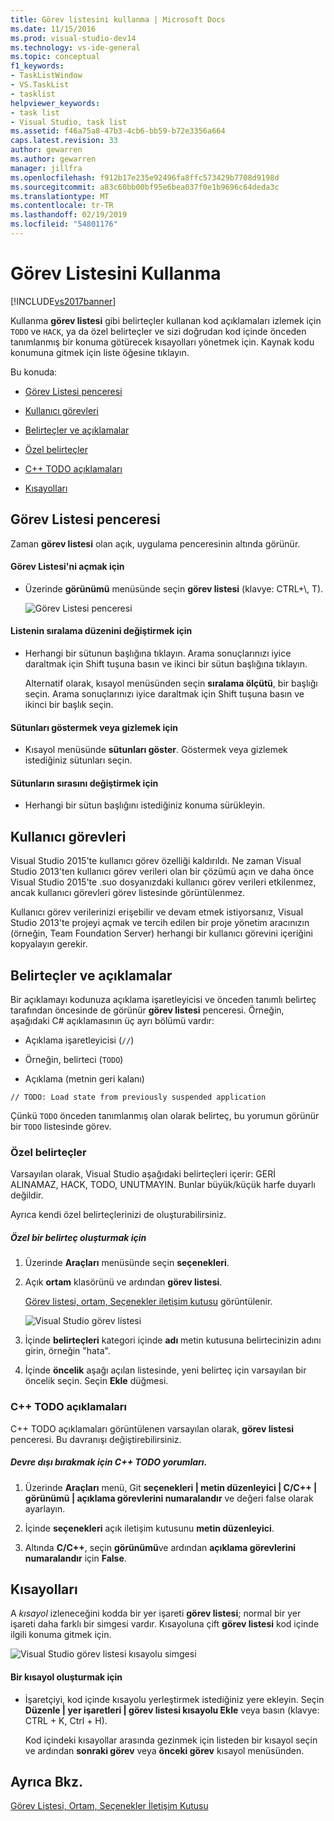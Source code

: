 ```yaml
---
title: Görev listesini kullanma | Microsoft Docs
ms.date: 11/15/2016
ms.prod: visual-studio-dev14
ms.technology: vs-ide-general
ms.topic: conceptual
f1_keywords:
- TaskListWindow
- VS.TaskList
- tasklist
helpviewer_keywords:
- task list
- Visual Studio, task list
ms.assetid: f46a75a8-47b3-4cb6-bb59-b72e3356a664
caps.latest.revision: 33
author: gewarren
ms.author: gewarren
manager: jillfra
ms.openlocfilehash: f912b17e235e92496fa8ffc573429b7708d9198d
ms.sourcegitcommit: a83c60bb00bf95e6bea037f0e1b9696c64deda3c
ms.translationtype: MT
ms.contentlocale: tr-TR
ms.lasthandoff: 02/19/2019
ms.locfileid: "54801176"
---
```

# <a name="using-the-task-list"></a>Görev Listesini Kullanma
[!INCLUDE[vs2017banner](../includes/vs2017banner.md)]

Kullanma **görev listesi** gibi belirteçler kullanan kod açıklamaları izlemek için `TODO` ve `HACK`, ya da özel belirteçler ve sizi doğrudan kod içinde önceden tanımlanmış bir konuma götürecek kısayolları yönetmek için. Kaynak kodu konumuna gitmek için liste öğesine tıklayın.  
  
 Bu konuda:  
  
-   [Görev Listesi penceresi](../ide/using-the-task-list.md#taskListWindow)  
  
-   [Kullanıcı görevleri](../ide/using-the-task-list.md#userTasks)  
  
-   [Belirteçler ve açıklamalar](../ide/using-the-task-list.md#tokensComments)  
  
-   [Özel belirteçler](../ide/using-the-task-list.md#customTokens)  
  
-   [C++ TODO açıklamaları](../ide/using-the-task-list.md#cppComments)  
  
-   [Kısayolları](../ide/using-the-task-list.md#shortcuts)  
  
##  <a name="taskListWindow"></a> Görev Listesi penceresi  
 Zaman **görev listesi** olan açık, uygulama penceresinin altında görünür.  
  
#### <a name="to-open-the-task-list"></a>Görev Listesi'ni açmak için  
  
-   Üzerinde **görünümü** menüsünde seçin **görev listesi** (klavye: CTRL+\\, T).  
  
     ![Görev Listesi penceresi](../ide/media/vs2015-task-list.png "vs2015_task_list")  
  
#### <a name="to-change-the-sort-order-of-the-list"></a>Listenin sıralama düzenini değiştirmek için  
  
-   Herhangi bir sütunun başlığına tıklayın. Arama sonuçlarınızı iyice daraltmak için Shift tuşuna basın ve ikinci bir sütun başlığına tıklayın.  
  
     Alternatif olarak, kısayol menüsünden seçin **sıralama ölçütü**, bir başlığı seçin. Arama sonuçlarınızı iyice daraltmak için Shift tuşuna basın ve ikinci bir başlık seçin.  
  
#### <a name="to-show-or-hide-columns"></a>Sütunları göstermek veya gizlemek için  
  
-   Kısayol menüsünde **sütunları göster**. Göstermek veya gizlemek istediğiniz sütunları seçin.  
  
#### <a name="to-change-the-order-of-the-columns"></a>Sütunların sırasını değiştirmek için  
  
-   Herhangi bir sütun başlığını istediğiniz konuma sürükleyin.  
  
##  <a name="userTasks"></a> Kullanıcı görevleri  
 Visual Studio 2015'te kullanıcı görev özelliği kaldırıldı. Ne zaman Visual Studio 2013'ten kullanıcı görev verileri olan bir çözümü açın ve daha önce Visual Studio 2015'te .suo dosyanızdaki kullanıcı görev verileri etkilenmez, ancak kullanıcı görevleri görev listesinde görüntülenmez.  
  
 Kullanıcı görev verilerinizi erişebilir ve devam etmek istiyorsanız, Visual Studio 2013'te projeyi açmak ve tercih edilen bir proje yönetim aracınızın (örneğin, Team Foundation Server) herhangi bir kullanıcı görevini içeriğini kopyalayın gerekir.  
  
##  <a name="tokensComments"></a> Belirteçler ve açıklamalar  
 Bir açıklamayı kodunuza açıklama işaretleyicisi ve önceden tanımlı belirteç tarafından öncesinde de görünür **görev listesi** penceresi. Örneğin, aşağıdaki C# açıklamasının üç ayrı bölümü vardır:  
  
-   Açıklama işaretleyicisi (`//`)  
  
-   Örneğin, belirteci (`TODO`)  
  
-   Açıklama (metnin geri kalanı)  
  
```  
// TODO: Load state from previously suspended application  
```  
  
 Çünkü `TODO` önceden tanımlanmış olan olarak belirteç, bu yorumun görünür bir `TODO` listesinde görev.  
  
###  <a name="customTokens"></a> Özel belirteçler  
 Varsayılan olarak, Visual Studio aşağıdaki belirteçleri içerir: GERİ ALINAMAZ, HACK, TODO, UNUTMAYIN. Bunlar büyük/küçük harfe duyarlı değildir.  
  
 Ayrıca kendi özel belirteçlerinizi de oluşturabilirsiniz.  
  
##### <a name="to-create-a-custom-token"></a>Özel bir belirteç oluşturmak için  
  
1.  Üzerinde **Araçları** menüsünde seçin **seçenekleri**.  
  
2.  Açık **ortam** klasörünü ve ardından **görev listesi**.  
  
     [Görev listesi, ortam, Seçenekler iletişim kutusu](../ide/reference/task-list-environment-options-dialog-box.md) görüntülenir.  
  
     ![Visual Studio görev listesi](../ide/media/vs2015-task-list-options.png "vs2015_task_list_options")  
  
3.  İçinde **belirteçleri** kategori içinde **adı** metin kutusuna belirtecinizin adını girin, örneğin "hata".  
  
4.  İçinde **öncelik** aşağı açılan listesinde, yeni belirteç için varsayılan bir öncelik seçin. Seçin **Ekle** düğmesi.  
  
###  <a name="cppComments"></a> C++ TODO açıklamaları  
 C++ TODO açıklamaları görüntülenen varsayılan olarak, **görev listesi** penceresi. Bu davranışı değiştirebilirsiniz.  
  
##### <a name="to-turn-off-c-todo-comments"></a>Devre dışı bırakmak için C++ TODO yorumları.  
  
1.  Üzerinde **Araçları** menü, Git **seçenekleri &#124; metin düzenleyici &#124; C/C++ &#124; görünümü &#124; açıklama görevlerini numaralandır** ve değeri false olarak ayarlayın.  
  
2.  İçinde **seçenekleri** açık iletişim kutusunu **metin düzenleyici**.  
  
3.  Altında **C/C++**, seçin **görünümü**ve ardından **açıklama görevlerini numaralandır** için **False**.  
  
##  <a name="shortcuts"></a> Kısayolları  
 A *kısayol* izleneceğini kodda bir yer işareti **görev listesi**; normal bir yer işareti daha farklı bir simgesi vardır. Kısayoluna çift **görev listesi** kod içinde ilgili konuma gitmek için.  
  
 ![Visual Studio görev listesi kısayolu simgesi](../ide/media/vs2015-task-list-bookmark.png "vs2015_task_list_bookmark")  
  
#### <a name="to-create-a-shortcut"></a>Bir kısayol oluşturmak için  
  
-   İşaretçiyi, kod içinde kısayolu yerleştirmek istediğiniz yere ekleyin. Seçin **Düzenle &#124; yer işaretleri &#124; görev listesi kısayolu Ekle** veya basın (klavye: CTRL + K, Ctrl + H).  
  
     Kod içindeki kısayollar arasında gezinmek için listeden bir kısayol seçin ve ardından **sonraki görev** veya **önceki görev** kısayol menüsünden.  
  
## <a name="see-also"></a>Ayrıca Bkz.  
 [Görev Listesi, Ortam, Seçenekler İletişim Kutusu](../ide/reference/task-list-environment-options-dialog-box.md)
